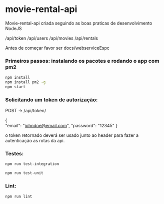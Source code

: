 # movie-rental-api

Movie-rental-api criada seguindo as boas praticas de desenvolvimento NodeJS

/api/token
/api/users
/api/movies
/api/rentals

Antes de começar favor ser docs/webserviceEspc

### Primeiros passos: instalando os pacotes e rodando o app com pm2
```sh
npm install
npm install pm2 -g 
npm start
```
### Solicitando um token de autorização:

POST -> /api/token/

{		
    "email": "johndoe@email.com",
    "password": "12345"
}

o token retornado deverá ser usado junto ao header para fazer a autenticação as rotas da api.

### Testes:
```sh
npm run test-integration

npm run test-unit 

```

### Lint:

```sh
npm run lint
```